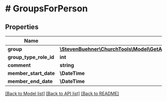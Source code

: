 # # GroupsForPerson

## Properties

Name | Type | Description | Notes
------------ | ------------- | ------------- | -------------
**group** | [**\StevenBuehner\ChurchTools\Model\GetAllGroupsForPerson200ResponseDataInnerGroup**](GetAllGroupsForPerson200ResponseDataInnerGroup.md) |  | [optional]
**group_type_role_id** | **int** |  | [optional]
**comment** | **string** |  | [optional]
**member_start_date** | **\DateTime** |  | [optional]
**member_end_date** | **\DateTime** |  | [optional]

[[Back to Model list]](../../README.md#models) [[Back to API list]](../../README.md#endpoints) [[Back to README]](../../README.md)
